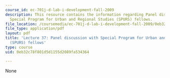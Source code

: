 ```yaml
---
course_id: ec-701j-d-lab-i-development-fall-2009
description: This resource contains the information regarding Panel discussion with
  Special Program for Urban and Regional Studies (SPURS) fellows.
file_location: /coursemedia/ec-701j-d-lab-i-development-fall-2009/0eb32c78f801d5d1155d2089fa534364_MITEC_701JF09_lec37_nb.pdf
file_type: application/pdf
layout: pdf
title: 'Lecture 37: Panel discussion with Special Program for Urban and Regional Studies
  (SPURS) fellows'
type: course
uid: 0eb32c78f801d5d1155d2089fa534364

---
```

None